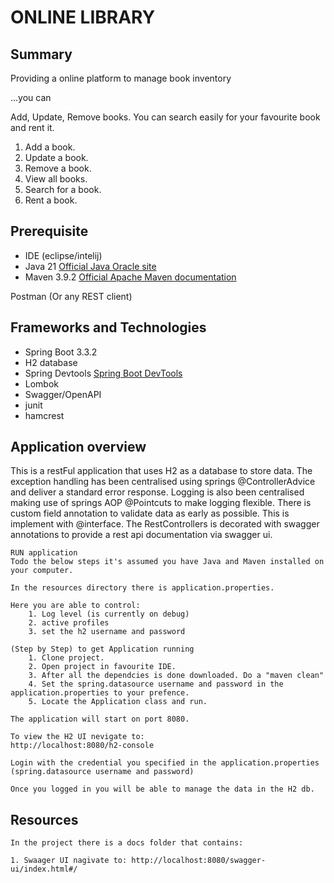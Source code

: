 # ONLINE LIBRARY

## Summary
Providing a online platform to manage book inventory

...you can

Add, Update, Remove books. You can search easily for your favourite book and rent it.

1. Add a book.
2. Update a book.
3. Remove a book.
4. View all books.
5. Search for a book.
6. Rent a book.

## Prerequisite

- IDE (eclipse/intelij)
- Java 21   [Official Java Oracle site](https://www.oracle.com/za/java/technologies/)
- Maven 3.9.2   [Official Apache Maven documentation](https://maven.apache.org/guides/index.html)

Postman (Or any REST client)

## Frameworks and Technologies

- Spring Boot 3.3.2
- H2 database
- Spring Devtools  [Spring Boot DevTools](https://docs.spring.io/spring-boot/docs/3.3.2/reference/htmlsingle/index.html#using.devtools)
- Lombok
- Swagger/OpenAPI
- junit
- hamcrest

## Application overview

This is a restFul application that uses H2 as a database to store data. The exception handling has been centralised using springs @ControllerAdvice and deliver a standard error response. Logging is also been centralised making use of springs AOP @Pointcuts to make logging flexible. There is custom field annotation to validate data as early as possible. This is implement with 
@interface. The RestControllers is decorated with swagger annotations to provide a rest api documentation via swagger ui.    

```
RUN application 
Todo the below steps it's assumed you have Java and Maven installed on your computer.   
    
In the resources directory there is application.properties.

Here you are able to control:
    1. Log level (is currently on debug)
    2. active profiles
    3. set the h2 username and password
    
(Step by Step) to get Application running   
    1. Clone project.
    2. Open project in favourite IDE.
    3. After all the dependcies is done downloaded. Do a "maven clean" 
    4. Set the spring.datasource username and password in the application.properties to your prefence.
    5. Locate the Application class and run. 

The application will start on port 8080.

To view the H2 UI nevigate to:
http://localhost:8080/h2-console

Login with the credential you specified in the application.properties (spring.datasource username and password)

Once you logged in you will be able to manage the data in the H2 db.

```

## Resources

```
In the project there is a docs folder that contains:

1. Swaager UI nagivate to: http://localhost:8080/swagger-ui/index.html#/

```
